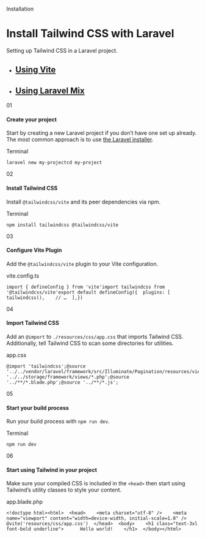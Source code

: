 Installation

# Install Tailwind CSS with Laravel

Setting up Tailwind CSS in a Laravel project.

- ## [Using Vite](/docs/installation/framework-guides/laravel/vite)
- ## [Using Laravel Mix](/docs/installation/framework-guides/laravel/mix)

01

#### Create your project

Start by creating a new Laravel project if you don’t have one set up already. The most common approach is to use [the Laravel installer](https://laravel.com/docs#creating-an-application).

Terminal

```
laravel new my-projectcd my-project
```

02

#### Install Tailwind CSS

Install `@tailwindcss/vite` and its peer dependencies via npm.

Terminal

```
npm install tailwindcss @tailwindcss/vite
```

03

#### Configure Vite Plugin

Add the `@tailwindcss/vite` plugin to your Vite configuration.

vite.config.ts

```
import { defineConfig } from 'vite'import tailwindcss from '@tailwindcss/vite'export default defineConfig({  plugins: [    tailwindcss(),    // …  ],})
```

04

#### Import Tailwind CSS

Add an `@import` to `./resources/css/app.css` that imports Tailwind CSS. Additionally, tell Tailwind CSS to scan some directories for utilities.

app.css

```
@import 'tailwindcss';@source '../../vendor/laravel/framework/src/Illuminate/Pagination/resources/views/*.blade.php';@source '../../storage/framework/views/*.php';@source '../**/*.blade.php';@source '../**/*.js';
```

05

#### Start your build process

Run your build process with `npm run dev`.

Terminal

```
npm run dev
```

06

#### Start using Tailwind in your project

Make sure your compiled CSS is included in the `<head>` then start using Tailwind’s utility classes to style your content.

app.blade.php

```
<!doctype html><html>  <head>    <meta charset="utf-8" />    <meta name="viewport" content="width=device-width, initial-scale=1.0" />    @vite('resources/css/app.css')  </head>  <body>    <h1 class="text-3xl font-bold underline">      Hello world!    </h1>  </body></html>
```
